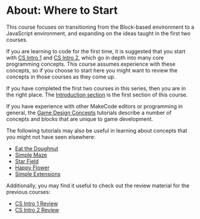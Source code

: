 # About: Where to Start

This course focuses on transitioning from the Block-based environment to a JavaScript environment,
and expanding on the ideas taught in the first two courses.

If you are learning to code for the first time, it is suggested that you start with
[CS Intro 1](/courses/csintro1) and [CS Intro 2](/courses/csintro2),
which go in depth into many core programming concepts.
This course assumes experience with these concepts,
so if you choose to start here you might want to review the concepts in
those courses as they come up.

If you have completed the first two courses in this series,
then you are in the right place.
The [Introduction section](/courses/csintro3/intro) is the first section of this course.

If you have experience with other MakeCode editors or programming in general,
the [Game Design Concepts](/concepts) tutorials describe a number of concepts
and blocks that are unique to game development.

The following tutorials may also be useful in learning about concepts that
you might not have seen elsewhere:

* [Eat the Doughnut](/#tutorial:tutorials/eat-the-doughnut)
* [Simple Maze](/#tutorial:tutorials/simple-maze)
* [Star Field](/#tutorial:tutorials/star-field)
* [Happy Flower](/#tutorial:tutorials/happy-flower)
* [Simple Extensions](/#tutorial:tutorials/simple-extensions)

Additionally, you may find it useful to check out the review material
for the previous courses:

* [CS Intro 1 Review](/courses/csintro1/review)
* [CS Intro 2 Review](/courses/csintro2/review)
